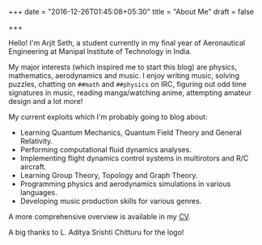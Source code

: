 +++
date = "2016-12-26T01:45:08+05:30"
title = "About Me"
draft = false

+++

Hello! I'm Arjit Seth, a student currently in my final year of Aeronautical Engineering at Manipal Institute of Technology in India.

My major interests (which inspired me to start this blog) are physics, mathematics, aerodynamics and music. I enjoy writing music, solving puzzles, chatting on `##math` and `##physics` on IRC, figuring out odd time signatures in music, reading manga/watching anime, attempting amateur design and a lot more!

My current exploits which I'm probably going to blog about:

* Learning Quantum Mechanics, Quantum Field Theory and General Relativity.
* Performing computational fluid dynamics analyses.
* Implementing flight dynamics control systems in multirotors and R/C aircraft.
* Learning Group Theory, Topology and Graph Theory.
* Programming physics and aerodynamics simulations in various languages.
* Developing music production skills for various genres.

A more comprehensive overview is available in my <a href="../Arjit Seth - Curriculum Vitae.pdf" target="_blank">CV</a>.

A big thanks to L. Aditya Srishti Chitturu for the logo!